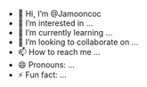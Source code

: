 - 👋 Hi, I’m @Jamooncoc
- 👀 I’m interested in ...
- 🌱 I’m currently learning ...
- 💞️ I’m looking to collaborate on ...
- 📫 How to reach me ...
- 😄 Pronouns: ...
- ⚡ Fun fact: ...

<!---
Jamooncoc/Jamooncoc is a ✨ special ✨ repository because its `README.md` (this file) appears on your GitHub profile.
You can click the Preview link to take a look at your changes.
--->
